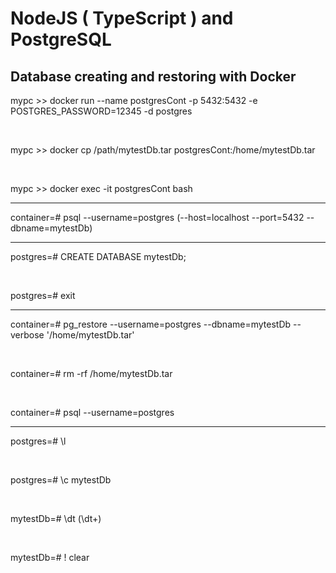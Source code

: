# NodeJS ( TypeScript ) and PostgreSQL

## Database creating and restoring with Docker

mypc >> docker run --name postgresCont -p 5432:5432 -e POSTGRES_PASSWORD=12345 -d postgres

<br/>

mypc >> docker cp /path/mytestDb.tar postgresCont:/home/mytestDb.tar

<br/>

mypc >> docker exec -it postgresCont bash

<hr/>

container=# psql --username=postgres (--host=localhost --port=5432 --dbname=mytestDb)

<hr/>

postgres=# CREATE DATABASE mytestDb;

<br/>

postgres=# exit

<hr/>

container=# pg_restore --username=postgres --dbname=mytestDb --verbose '/home/mytestDb.tar'

<br/>

container=# rm -rf /home/mytestDb.tar

<br/>

container=# psql --username=postgres

<hr/>

postgres=# \l

<br/>

postgres=# \c mytestDb

<br/>

mytestDb=# \dt (\dt+)

<br/>

mytestDb=# \! clear
